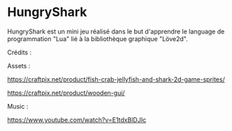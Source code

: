 # HungryShark

HungryShark est un mini jeu réalisé dans le but d'apprendre le language de programmation "Lua" lié à la bibliothèque graphique "Löve2d".

Crédits : 

Assets :

https://craftpix.net/product/fish-crab-jellyfish-and-shark-2d-game-sprites/

https://craftpix.net/product/wooden-gui/

Music :

https://www.youtube.com/watch?v=E1tdxBlDJIc
